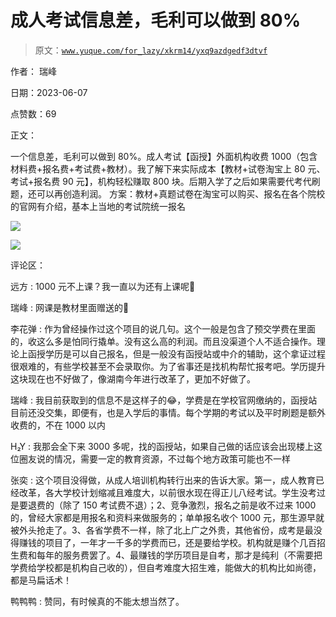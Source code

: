 # 成人考试信息差，毛利可以做到 80%

> 原文：[`www.yuque.com/for_lazy/xkrm14/yxq9azdgedf3dtvf`](https://www.yuque.com/for_lazy/xkrm14/yxq9azdgedf3dtvf)

作者： 瑞峰

日期：2023-06-07

点赞数：69

正文：

一个信息差，毛利可以做到 80%。成人考试【函授】外面机构收费 1000（包含材料费+报名费+考试费+教材）。我了解下来实际成本【教材+试卷淘宝上 80 元、考试+报名费 90 元】，机构轻松赚取 800 块。后期入学了之后如果需要代考代刷题，还可以再创造利润。 方案：教材+真题试卷在淘宝可以购买、报名在各个院校的官网有介绍，基本上当地的考试院统一报名

![](img/65388cf288331d6518fdf9a57712c592.png)

![](img/b41d0e1c617c790f0e5e1b093a25515a.png)

评论区：

远方 : 1000 元不上课？我一直以为还有上课呢🎈

瑞峰 : 网课是教材里面赠送的🤣

李花弹 : 作为曾经操作过这个项目的说几句。这个一般是包含了预交学费在里面的，收这么多是怕同行撬单。没有这么高的利润。而且没渠道个人不适合操作。理论上函授学历是可以自己报名，但是一般没有函授站或中介的辅助，这个拿证过程很艰难的，有些学校甚至不会录取你。为了省事还是找机构帮忙报考吧。学历提升这块现在也不好做了，像湖南今年进行改革了，更加不好做了。

瑞峰 : 我目前获取到的信息不是这样子的😂，学费是在学校官网缴纳的，函授站目前还没交集，即便有，也是入学后的事情。每个学期的考试以及平时刷题是额外收费的，不在 1000 以内

H₂Y : 我那会全下来 3000 多呢，找的函授站，如果自己做的话应该会出现楼上这位圈友说的情况，需要一定的教育资源，不过每个地方政策可能也不一样

张奕 : 这个项目没得做，从成人培训机构转行出来的告诉大家。第一，成人教育已经改革，各大学校计划缩减且难度大，以前很水现在得正儿八经考试。学生没考过是要退费的（除了 150 考试费不退）；2、竞争激烈，报名之前是收不过来 1000 的，曾经大家都是用报名和资料来做服务的；单单报名收个 1000 元，那生源早就被外头抢走了。3、各省学费不一样，除了北上广之外贵，其他省份，成考是最没得赚钱的项目了，一年才一千多的学费而已，还是要给学校。机构就是赚个几百招生费和每年的服务费罢了。4、最赚钱的学历项目是自考，那才是纯利（不需要把学费给学校都是机构自己收的），但自考难度大招生难，能做大的机构比如尚德，都是马扁话术！

鸭鸭鸭 : 赞同，有时候真的不能太想当然了。

